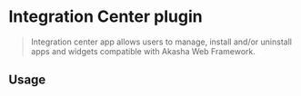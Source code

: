 # Integration Center plugin

> Integration center app allows users to manage, install and/or uninstall apps and widgets compatible with Akasha Web Framework.

## Usage

```tsx
```
